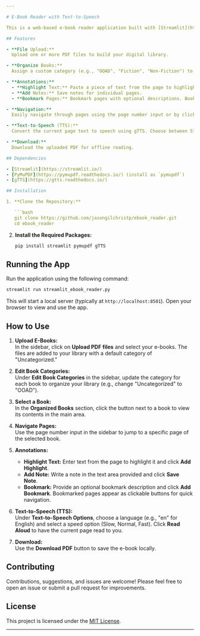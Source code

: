 ```yaml
---

# E-Book Reader with Text-to-Speech

This is a web-based e-book reader application built with [Streamlit](https://streamlit.io/). It allows users to upload PDF e-books, organize them into custom categories, navigate pages, highlight text, add notes, bookmark pages, and listen to the content using text-to-speech (TTS) powered by [gTTS](https://gtts.readthedocs.io/).

## Features

- **File Upload:**  
  Upload one or more PDF files to build your digital library.

- **Organize Books:**  
  Assign a custom category (e.g., "OOAD", "Fiction", "Non-Fiction") to each uploaded book for easier management.

- **Annotations:**  
  - **Highlight Text:** Paste a piece of text from the page to highlight it.
  - **Add Notes:** Save notes for individual pages.
  - **Bookmark Pages:** Bookmark pages with optional descriptions. Bookmarks are clickable to jump directly to that page.

- **Navigation:**  
  Easily navigate through pages using the page number input or by clicking on a bookmark.

- **Text-to-Speech (TTS):**  
  Convert the current page text to speech using gTTS. Choose between Slow, Normal, or Fast options (with Fast treated the same as Normal due to gTTS limitations).

- **Download:**  
  Download the uploaded PDF for offline reading.

## Dependencies

- [Streamlit](https://streamlit.io/)
- [PyMuPDF](https://pymupdf.readthedocs.io/) (install as `pymupdf`)
- [gTTS](https://gtts.readthedocs.io/)

## Installation

1. **Clone the Repository:**

   ```bash
   git clone https://github.com/jasongilchristp/ebook_reader.git
   cd ebook_reader
   ```

2. **Install the Required Packages:**

   ```bash
   pip install streamlit pymupdf gTTS
   ```

## Running the App

Run the application using the following command:

```bash
streamlit run streamlit_ebook_reader.py
```

This will start a local server (typically at `http://localhost:8501`). Open your browser to view and use the app.

## How to Use

1. **Upload E-Books:**  
   In the sidebar, click on **Upload PDF files** and select your e-books. The files are added to your library with a default category of "Uncategorized."

2. **Edit Book Categories:**  
   Under **Edit Book Categories** in the sidebar, update the category for each book to organize your library (e.g., change "Uncategorized" to "OOAD").

3. **Select a Book:**  
   In the **Organized Books** section, click the button next to a book to view its contents in the main area.

4. **Navigate Pages:**  
   Use the page number input in the sidebar to jump to a specific page of the selected book.

5. **Annotations:**  
   - **Highlight Text:** Enter text from the page to highlight it and click **Add Highlight**.
   - **Add Note:** Write a note in the text area provided and click **Save Note**.
   - **Bookmark:** Provide an optional bookmark description and click **Add Bookmark**. Bookmarked pages appear as clickable buttons for quick navigation.

6. **Text-to-Speech (TTS):**  
   Under **Text-to-Speech Options**, choose a language (e.g., "en" for English) and select a speed option (Slow, Normal, Fast). Click **Read Aloud** to have the current page read to you.

7. **Download:**  
   Use the **Download PDF** button to save the e-book locally.

## Contributing

Contributions, suggestions, and issues are welcome! Please feel free to open an issue or submit a pull request for improvements.

## License

This project is licensed under the [MIT License](LICENSE).

---
```

